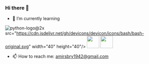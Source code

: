### Hi there 👋

- 🌱 I’m currently learning 
 
![python-logo@2x](https://user-images.githubusercontent.com/89149731/159658481-e02627f9-6574-4077-a659-34d5f47dcb44.png)
src="https://cdn.jsdelivr.net/gh/devicons/devicon/icons/bash/bash-original.svg" width="40" height="40"/> <img src="https://cdn.jsdelivr.net/gh/devicons/devicon/icons/java/java-original.svg" width="40" height="40"/> <img src="https://cdn.jsdelivr.net/gh/devicons/devicon/icons/linux/linux-original.svg" width="40" height="40"/>


- 📫 How to reach me: amirsbry1942@gmail.com

